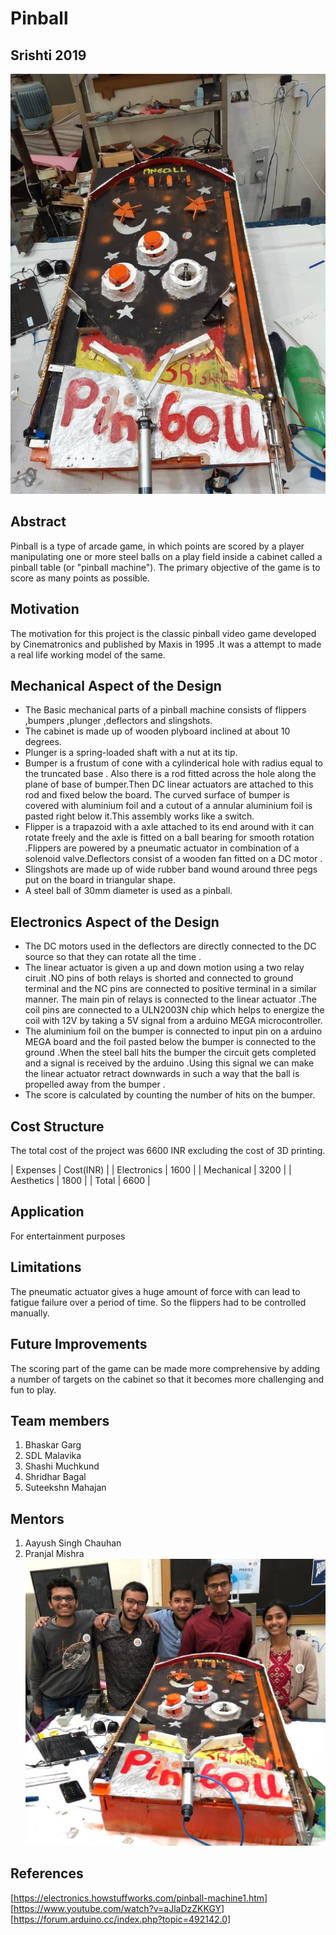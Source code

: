# Pinball
## Srishti 2019
![pinball](https://github.com/ShridharBagal/Pinball/blob/master/Images%20and%20videos/Images/pinball.jpg)
##  Abstract 
 Pinball is a type of arcade game, in which points are scored by a player manipulating one or more steel balls on a play field inside a cabinet called a pinball table (or "pinball machine"). The primary objective of the game is to score as many points as possible. 
##  Motivation
 The motivation for this project is the classic pinball video game developed by Cinematronics and published by Maxis in 1995 .It was a attempt to made a real life  working model of the same. 
##  Mechanical Aspect of the Design
- The Basic mechanical parts of a pinball machine consists of flippers ,bumpers ,plunger ,deflectors and slingshots.
- The cabinet is made up of wooden plyboard inclined at about 10 degrees.
- Plunger is a spring-loaded shaft with a nut at its tip.
- Bumper is a frustum of cone with a cylinderical hole with radius equal to the truncated base . Also there is a rod fitted across the hole along the plane of base of bumper.Then DC linear actuators are attached to this rod and fixed below the board. The curved surface of bumper is covered with aluminium foil and a cutout of a annular aluminium foil is pasted right below it.This assembly works like a switch. 
- Flipper is a trapazoid with a axle attached to its end around with it can rotate freely and the axle is fitted on a ball bearing for smooth rotation .Flippers are powered by a pneumatic actuator in combination of a solenoid valve.Deflectors consist of a wooden fan fitted on a DC motor .
- Slingshots are made up of wide rubber band wound around three pegs put on the board in triangular shape.
- A steel ball of 30mm diameter is used as a pinball.
##  Electronics Aspect of the Design
- The DC motors used in the deflectors are directly connected to the DC source so that they can rotate all the time .
- The linear actuator is given a up and down motion using a two relay ciruit .NO pins of both relays is shorted and connected to ground terminal and the NC pins are connected to positive terminal in a similar manner. The main pin of relays is connected to the linear actuator .The coil pins are connected to a ULN2003N chip which helps to energize the coil with 12V by taking a 5V signal from a arduino  MEGA microcontroller.
- The aluminium foil on the bumper is connected to input pin on a arduino MEGA board and the foil pasted below the bumper is connected to the ground .When the steel ball hits the bumper the circuit gets completed and a signal is received by the arduino .Using this signal we can make the linear actuator retract downwards in such a way that the ball is propelled away from the bumper .
- The score is calculated by counting the number of hits on the bumper. 
##  Cost Structure
 The total cost of the project was 6600 INR excluding the cost of 3D printing.
 
 |  Expenses       | Cost(INR)   | 
 | Electronics    |  1600   |
 | Mechanical     |  3200   |
 | Aesthetics     |  1800   |
 | Total   |  6600   |

##  Application 
 For entertainment purposes 
##  Limitations
 The pneumatic actuator gives a huge amount of force with can lead to fatigue failure over a period of time. So the flippers had to be controlled manually.
##  Future Improvements
The scoring part of the game can be made more comprehensive by adding a number of targets on the cabinet so that it becomes more challenging and fun to play.
##  Team members
1. Bhaskar Garg
2. SDL Malavika
3. Shashi Muchkund
4. Shridhar Bagal
6. Suteekshn Mahajan
##  Mentors 
1. Aayush Singh Chauhan
2. Pranjal Mishra
![pinballteam](https://github.com/ShridharBagal/Pinball/blob/master/Images%20and%20videos/Images/pinballWithTeam.jpg)
## References
[https://electronics.howstuffworks.com/pinball-machine1.htm]
[https://www.youtube.com/watch?v=aJlaDzZKKGY]
[https://forum.arduino.cc/index.php?topic=492142.0]